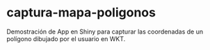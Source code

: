 # captura-mapa-poligonos
Demostración de App en Shiny para capturar las coordenadas de un polígono dibujado por el usuario en WKT.

